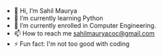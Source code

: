- 👋 Hi, I’m Sahil Maurya
- 🌱 I’m currently learning Python 
- 💞️ I’m currently enrolled in Computer Engineering.
- 📫 How to reach me sahilmauryacoc@gmail.com
- ⚡ Fun fact: I'm not too good with coding

<!---
SahilMaurya28/SahilMaurya28 is a ✨ special ✨ repository because its `README.md` (this file) appears on your GitHub profile.
You can click the Preview link to take a look at your changes.
--->
